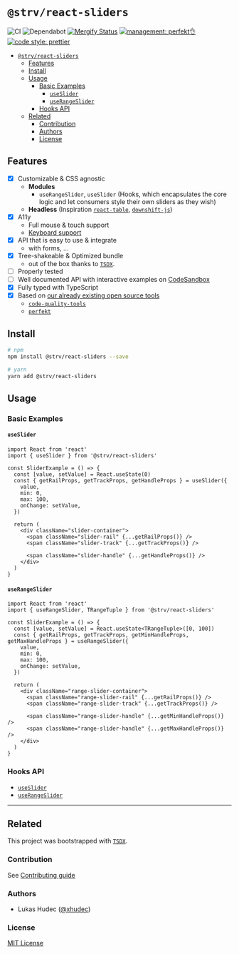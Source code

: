 # `@strv/react-sliders`

![CI](https://github.com/strvcom/react-sliders/workflows/CI/badge.svg)
![Dependabot](https://flat.badgen.net/dependabot/strvcom/react-sliders?icon=dependabot)
[![Mergify Status][mergify-status]][mergify]
[![management: perfekt👌](https://img.shields.io/badge/management-perfekt👌-red.svg?style=flat-square)](https://github.com/lekterable/perfekt)
[![code style: prettier](https://img.shields.io/badge/code_style-prettier-ff69b4.svg?style=flat-square)](https://github.com/prettier/prettier)

[mergify]: https://mergify.io
[mergify-status]: https://img.shields.io/endpoint.svg?url=https://gh.mergify.io/badges/strvcom/react-sliders&style=flat

- [`@strv/react-sliders`](#strvreact-sliders)
  - [Features](#features)
  - [Install](#install)
  - [Usage](#usage)
    - [Basic Examples](#basic-examples)
      - [`useSlider`](#useslider)
      - [`useRangeSlider`](#userangeslider)
    - [Hooks API](#hooks-api)
  - [Related](#related)
    - [Contribution](#contribution)
    - [Authors](#authors)
    - [License](#license)

## Features

- [x] Customizable & CSS agnostic
  - **Modules**
    - `useRangeSlider`, `useSlider` (Hooks, which encapsulates the core logic and let consumers style their own sliders as they wish)
  - **Headless** (Inspiration [`react-table`](https://github.com/tannerlinsley/react-table), [`downshift-js`](https://github.com/downshift-js/downshift))
- [x] A11y
  - Full mouse & touch support
  - [Keyboard support](https://www.w3.org/TR/wai-aria-practices/examples/slider/slider-1.html)
- [x] API that is easy to use & integrate
  - with forms, ...
- [x] Tree-shakeable & Optimized bundle
  - out of the box thanks to [`TSDX`](https://github.com/formik/tsdx).
- [ ] Properly tested
- [ ] Well documented API with interactive examples on [CodeSandbox](https://codesandbox.io/)
- [x] Fully typed with TypeScript
- [x] Based on [our already existing open source tools](https://www.strv.io/tools/frontend)
  - [`code-quality-tools`](https://github.com/strvcom/code-quality-tools)
  - [`perfekt`](https://github.com/lekterable/perfekt)

## Install

```bash
# npm
npm install @strv/react-sliders --save

# yarn
yarn add @strv/react-sliders
```

## Usage

### Basic Examples

#### `useSlider`

```tsx
import React from 'react'
import { useSlider } from '@strv/react-sliders'

const SliderExample = () => {
  const [value, setValue] = React.useState(0)
  const { getRailProps, getTrackProps, getHandleProps } = useSlider({
    value,
    min: 0,
    max: 100,
    onChange: setValue,
  })

  return (
    <div className="slider-container">
      <span className="slider-rail" {...getRailProps()} />
      <span className="slider-track" {...getTrackProps()} />

      <span className="slider-handle" {...getHandleProps()} />
    </div>
  )
}
```

#### `useRangeSlider`

```tsx
import React from 'react'
import { useRangeSlider, TRangeTuple } from '@strv/react-sliders'

const SliderExample = () => {
  const [value, setValue] = React.useState<TRangeTuple>([0, 100])
  const { getRailProps, getTrackProps, getMinHandleProps, getMaxHandleProps } = useRangeSlider({
    value,
    min: 0,
    max: 100,
    onChange: setValue,
  })

  return (
    <div className="range-slider-container">
      <span className="range-slider-rail" {...getRailProps()} />
      <span className="range-slider-track" {...getTrackProps()} />

      <span className="range-slider-handle" {...getMinHandleProps()} />
      <span className="range-slider-handle" {...getMaxHandleProps()} />
    </div>
  )
}
```

### Hooks API

- [`useSlider`](src/hooks/docs/useSlider.md)
- [`useRangeSlider`](src/hooks/docs/useRangeSlider.md)

---

## Related

This project was bootstrapped with [`TSDX`](https://github.com/formik/tsdx).

### Contribution

See [Contributing guide](CONTRIBUTING.md)

### Authors

- Lukas Hudec ([@xhudec](https://github.com/xhudec))

### License

[MIT License](LICENSE)
